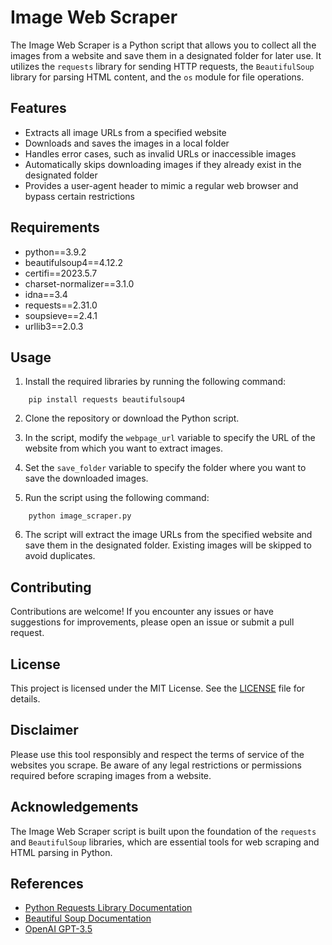 # Image Web Scraper

The Image Web Scraper is a Python script that allows you to collect all the images from a website and save them in a designated folder for later use. It utilizes the `requests` library for sending HTTP requests, the `BeautifulSoup` library for parsing HTML content, and the `os` module for file operations.

## Features

- Extracts all image URLs from a specified website
- Downloads and saves the images in a local folder
- Handles error cases, such as invalid URLs or inaccessible images
- Automatically skips downloading images if they already exist in the designated folder
- Provides a user-agent header to mimic a regular web browser and bypass certain restrictions

## Requirements

- python==3.9.2
- beautifulsoup4==4.12.2
- certifi==2023.5.7
- charset-normalizer==3.1.0
- idna==3.4
- requests==2.31.0
- soupsieve==2.4.1
- urllib3==2.0.3

## Usage

1. Install the required libraries by running the following command:
```
    pip install requests beautifulsoup4
```

2. Clone the repository or download the Python script.

3. In the script, modify the `webpage_url` variable to specify the URL of the website from which you want to extract images.

4. Set the `save_folder` variable to specify the folder where you want to save the downloaded images.

5. Run the script using the following command:
```
    python image_scraper.py
```

6. The script will extract the image URLs from the specified website and save them in the designated folder. Existing images will be skipped to avoid duplicates.

## Contributing

Contributions are welcome! If you encounter any issues or have suggestions for improvements, please open an issue or submit a pull request.

## License

This project is licensed under the MIT License. See the [LICENSE](LICENSE.md) file for details.

## Disclaimer

Please use this tool responsibly and respect the terms of service of the websites you scrape. Be aware of any legal restrictions or permissions required before scraping images from a website.

## Acknowledgements

The Image Web Scraper script is built upon the foundation of the `requests` and `BeautifulSoup` libraries, which are essential tools for web scraping and HTML parsing in Python.

## References

- [Python Requests Library Documentation](https://docs.python-requests.org/)
- [Beautiful Soup Documentation](https://www.crummy.com/software/BeautifulSoup/bs4/doc/)
- [OpenAI GPT-3.5](https://openai.com/research/gpt-3-5)
